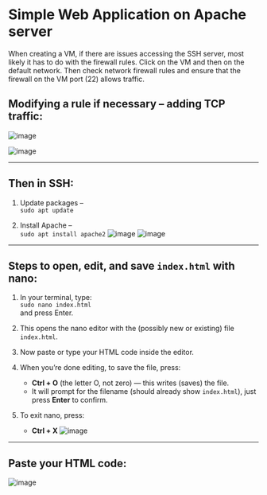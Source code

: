 # Simple Web Application on Apache server

When creating a VM, if there are issues accessing the SSH server, most likely it has to do with the firewall rules. Click on the VM and then on the default network. Then check network firewall rules and ensure that the firewall on the VM port (22) allows traffic.

## Modifying a rule if necessary – adding TCP traffic:
![image](https://github.com/user-attachments/assets/c54eac53-d815-41f3-89ac-9032148056b0)

![image](https://github.com/user-attachments/assets/541e7311-e2a6-4272-898c-25034e8e4552)

---

## Then in SSH:

1. Update packages –  
   `sudo apt update`

2. Install Apache –  
   `sudo apt install apache2`
![image](https://github.com/user-attachments/assets/c7dc1885-84f7-4e62-ac3a-173d91e24617)
![image](https://github.com/user-attachments/assets/f77f901d-0905-4021-9898-bf2f3192ce01)


---

## Steps to open, edit, and save `index.html` with nano:

1. In your terminal, type:  
   `sudo nano index.html`  
   and press Enter.

2. This opens the nano editor with the (possibly new or existing) file `index.html`.

3. Now paste or type your HTML code inside the editor.

4. When you’re done editing, to save the file, press:  
   - **Ctrl + O** (the letter O, not zero) — this writes (saves) the file.  
   - It will prompt for the filename (should already show `index.html`), just press **Enter** to confirm.

5. To exit nano, press:  
   - **Ctrl + X**
![image](https://github.com/user-attachments/assets/cab44b42-428b-4725-a11f-44ae5af17e0a)

---

## Paste your HTML code:
![image](https://github.com/user-attachments/assets/bac392c7-5ea4-478a-a777-e6fc5779cbf2)
